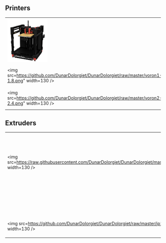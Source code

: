 ## Printers
| | | |
|-|-|-|
| <img src="https://github.com/DunarDolorgiet/DunarDolorgiet/raw/master/voron0-1.0.png" width=130 /> | VORON0  | Small form format CoreXY FDM printer with a build volume of 120x120x120mm |
| <img src=https://github.com/DunarDolorgiet/DunarDolorgiet/raw/master/voron1-1.8.png" width=130 /> | VORON1 | Traditional CoreXY FDM printer with a moving bed|
| <img src=https://github.com/DunarDolorgiet/DunarDolorgiet/raw/master/voron2-2.4.png" width=130 /> | VORON2 | CoreXY FDM printer with a fixed bed and a moving gantry|

## Extruders
| | | |
|-|-|-|
| <img src=https://raw.githubusercontent.com/DunarDolorgiet/DunarDolorgiet/master/afterburner.PNG" width=130 /> | Afterburner | Toolhead with build in direct drive extruder and swapable tool cartrigdes for FDM printers |
| | Mobius | Extruder for bowden systems |
| <img src=https://github.com/DunarDolorgiet/DunarDolorgiet/raw/master/jp1-1.0.png" width=130 /> | JetPack | Extruder for bowden systems |
